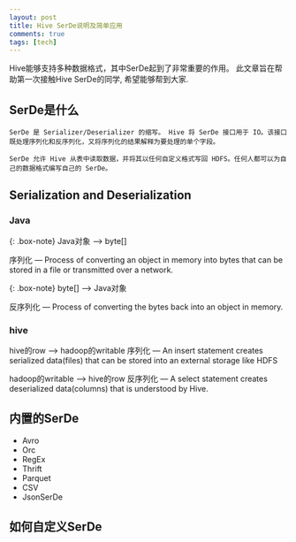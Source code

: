 ```yaml
---
layout: post
title: Hive SerDe说明及简单应用
comments: true
tags: [tech]
---
```


Hive能够支持多种数据格式，其中SerDe起到了非常重要的作用。
此文章旨在帮助第一次接触Hive SerDe的同学, 希望能够帮到大家.

## SerDe是什么

```text
SerDe 是 Serializer/Deserializer 的缩写。 Hive 将 SerDe 接口用于 IO。该接口既处理序列化和反序列化，又将序列化的结果解释为要处理的单个字段。

SerDe 允许 Hive 从表中读取数据，并将其以任何自定义格式写回 HDFS。任何人都可以为自己的数据格式编写自己的 SerDe。
```

## Serialization and Deserialization
### Java

{: .box-note}
Java对象 --> byte[]

序列化 — Process of converting an object in memory into bytes that can be stored in a file or transmitted over a network.

{: .box-note}
byte[] --> Java对象

反序列化 — Process of converting the bytes back into an object in memory.

### hive
hive的row --> hadoop的writable 
序列化 — An insert statement creates serialized data(files) that can be stored into an external storage like HDFS

hadoop的writable --> hive的row
反序列化 — A select statement creates deserialized data(columns) that is understood by Hive.

## 内置的SerDe
* Avro
* Orc
* RegEx
* Thrift
* Parquet
* CSV
* JsonSerDe

## 如何自定义SerDe